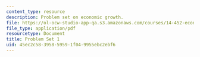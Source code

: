 ```yaml
---
content_type: resource
description: Problem set on economic growth.
file: https://ol-ocw-studio-app-qa.s3.amazonaws.com/courses/14-452-economic-growth-fall-2016/45ec2c58395859591f049955ebc2ebf6_MIT14_452F16_pset1.pdf
file_type: application/pdf
resourcetype: Document
title: Problem Set 1
uid: 45ec2c58-3958-5959-1f04-9955ebc2ebf6
---
```


